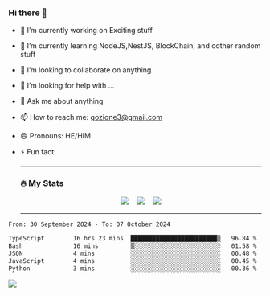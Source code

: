 ### Hi there 👋

<!--
**charlieScript/charlieScript** is a ✨ _special_ ✨ repository because its `README.md` (this file) appears on your GitHub profile.

Here are some ideas to get you started: -->

- 🔭 I’m currently working on Exciting stuff
- 🌱 I’m currently learning NodeJS,NestJS, BlockChain, and oother random stuff
- 👯 I’m looking to collaborate on anything
- 🤔 I’m looking for help with ...
- 💬 Ask me about anything
- 📫 How to reach me: gozione3@gmail.com
- 😄 Pronouns: HE/HIM
- ⚡ Fun fact:


  ---

  ### :fire: My Stats

  <div id="stats" align="center">
  <img src="http://github-readme-streak-stats.herokuapp.com?user=charlieScript&theme=dark&date_format=M%20j%5B%2C%20Y%5D" />&nbsp;&nbsp;&nbsp;
  <img src="https://github-readme-stats.vercel.app/api/top-langs/?username=charlieScript&layout=compact&theme=vision-friendly-dark"/>&nbsp;&nbsp;&nbsp;
  <img src="https://github-readme-stats.vercel.app/api?username=charlieScript&show_icons=true&theme=radical"/>
  </div>

  ---



<!--START_SECTION:waka-->

```txt
From: 30 September 2024 - To: 07 October 2024

TypeScript        16 hrs 23 mins  ████████████████████████▒   96.84 %
Bash              16 mins         ▒░░░░░░░░░░░░░░░░░░░░░░░░   01.58 %
JSON              4 mins          ░░░░░░░░░░░░░░░░░░░░░░░░░   00.48 %
JavaScript        4 mins          ░░░░░░░░░░░░░░░░░░░░░░░░░   00.45 %
Python            3 mins          ░░░░░░░░░░░░░░░░░░░░░░░░░   00.36 %
```

<!--END_SECTION:waka-->
![](https://komarev.com/ghpvc/?username=charlieScript)

